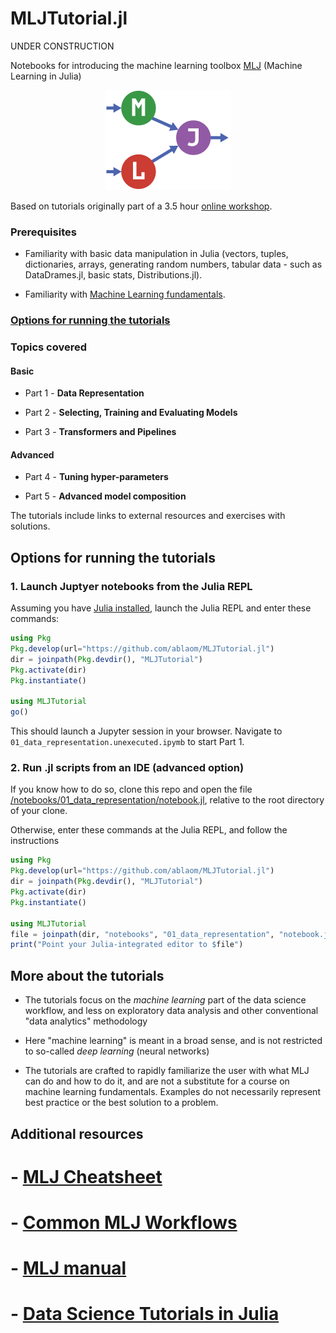 # MLJTutorial.jl

UNDER CONSTRUCTION

Notebooks for introducing the machine learning toolbox
[MLJ](https://alan-turing-institute.github.io/MLJ.jl/dev/) (Machine
Learning in Julia) 

<div align="center">
	<img src="assets/MLJLogo2.svg" alt="MLJ" width="200">
</div>

Based on tutorials originally part of a 3.5 hour [online
workshop](https://github.com/ablaom/MachineLearningInJulia2020).

### Prerequisites

- Familiarity with basic data manipulation in Julia (vectors, tuples,
dictionaries, arrays, generating random numbers, tabular data - such
as DataDrames.jl, basic stats, Distributions.jl).

- Familiarity with [Machine Learning fundamentals](#more-about-the-tutorials). 

### [Options for running the tutorials](#options-for-running-the-tutorials)


### Topics covered

#### Basic

- Part 1 - **Data Representation**

- Part 2 - **Selecting, Training and Evaluating Models**

- Part 3 - **Transformers and Pipelines**

#### Advanced

- Part 4 - **Tuning hyper-parameters**

- Part 5 - **Advanced model composition** 

The tutorials include links to external resources and exercises with
solutions.


## Options for running the tutorials

### 1. Launch Juptyer notebooks from the Julia REPL

Assuming you have [Julia installed](https://julialang.org/downloads/),
launch the Julia REPL and enter these commands:

```julia
using Pkg
Pkg.develop(url="https://github.com/ablaom/MLJTutorial.jl")
dir = joinpath(Pkg.devdir(), "MLJTutorial")
Pkg.activate(dir)
Pkg.instantiate()

using MLJTutorial
go()
```

This should launch a Jupyter session in your browser. Navigate to
`01_data_representation.unexecuted.ipymb` to start Part 1.


### 2. Run .jl scripts from an IDE (advanced option)

If you know how to do so, clone this repo and open the file
[/notebooks/01_data_representation/notebook.jl](/notebooks/01_data_representation/notebook.jl),
relative to the root directory of your clone.

Otherwise, enter these commands at the Julia REPL, and follow the instructions

```julia
using Pkg
Pkg.develop(url="https://github.com/ablaom/MLJTutorial.jl")
dir = joinpath(Pkg.devdir(), "MLJTutorial")
Pkg.activate(dir)
Pkg.instantiate()

using MLJTutorial
file = joinpath(dir, "notebooks", "01_data_representation", "notebook.jl")
print("Point your Julia-integrated editor to $file")
```

## More about the tutorials 

- The tutorials focus on the *machine learning* part of the data
  science workflow, and less on exploratory data analysis and other
  conventional "data analytics" methodology

- Here "machine learning" is meant in a broad sense, and is not
  restricted to so-called *deep learning* (neural networks)

- The tutorials are crafted to rapidly familiarize the user with what
  MLJ can do and how to do it, and are not a substitute for a course
  on machine learning fundamentals. Examples do not necessarily
  represent best practice or the best solution to a problem.


## Additional resources

# - [MLJ Cheatsheet](https://alan-turing-institute.github.io/MLJ.jl/dev/mlj_cheatsheet/)
# - [Common MLJ Workflows](https://alan-turing-institute.github.io/MLJ.jl/dev/common_mlj_workflows/)
# - [MLJ manual](https://alan-turing-institute.github.io/MLJ.jl/dev/)
# - [Data Science Tutorials in Julia](https://juliaai.github.io/DataScienceTutorials.jl/)


